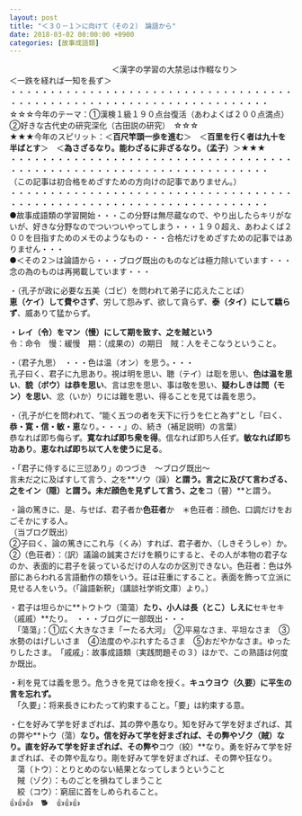 ```yaml
---
layout: post
title: "＜３０－１＞に向けて（その２）　論語から"
date: 2018-03-02 00:00:00 +0900
categories: [故事成語類]
---
```


　　　　　　　　　　　　　＜漢字の学習の大禁忌は作輟なり＞　　　　　　　　　＜一跌を経れば一知を長ず＞  
・・・・・・・・・・・・・・・・・・・・・・・・・・・・・・・・・・・・・・・・・・・・・・・・・・・・・・・・・・・・・・・・・・・・・  
☆☆☆今年のテーマ：①漢検１級１９０点台復活（あわよくば２００点満点）　②好きな古代史の研究深化（古田説の研究）　☆☆☆  
★★★今年のスピリット：＜**百尺竿頭一歩を進む**＞　＜**百里を行く者は九十を半ばとす**＞　＜**為さざるなり。能わざるに非ざるなり。（孟子）**＞★★★  
・・・・・・・・・・・・・・・・・・・・・・・・・・・・・・・・・・・・・・・・・・・・・・・・・・・・・・・・・・・・・・・・・・・・・  
（この記事は初合格をめざすための方向けの記事でありません。）  
・・・・・・・・・・・・・・・・・・・・・・・・・・・・・・・・・・・・・・・・・・・・・・・・・・・・・・・・・・・・・・・・・・・・・  
●故事成語類の学習開始・・・この分野は無尽蔵なので、やり出したらキリがないが、好きな分野なのでついついやってしまう・・・１９０超え、あわよくば２００を目指すためのメモのようなもの・・・合格だけをめざすための記事ではありません・・・  
●＜その２＞は論語から・・・ブログ既出のものなどは極力除いています・・・念の為のものは再掲載しています・・・  
  
・（孔子が政に必要な五美（ゴビ）を問われて弟子に応えたことば）  
**恵（ケイ）して費やさず**、労して怨みず、欲して貪らず、**泰（タイ）にして驕らず**、威ありて猛からず。  
  
**・レイ（令）をマン（慢）にして期を致す、之を賊という**  
令：命令　慢：緩慢　期：（成果の）の期日　賊：人をそこなうということ。  
  
・（君子九思）　・・・色は温（オン）を思う。・・・  
孔子曰く、君子に九思あり。視は明を思い、聴（テイ）は聡を思い、**色は温を思い**、**貌（ボウ）は恭を思い**、言は忠を思い、事は敬を思い、**疑わしきは問（モン）を思い**、忿（いか）りには難を思い、得ることを見ては義を思う。  
  
・（孔子が仁を問われて、“能く五つの者を天下に行うを仁と為す”とし「曰く、**恭・寛・信・敏・恵**なり。・・・」の、続き（補足説明）の言葉）  
恭なれば即ち侮らず。**寛なれば即ち衆を得**。信なれば即ち人任ず。**敏なれば即ち功あり**。**恵なれば即ち以て人を使うに足る**。  
  
・「君子に侍するに三愆あり」のつづき　～ブログ既出～  
言未だ之に及ばすして言う、之を**ソウ（躁）**と謂う。言之に及びて言わざる、之をイン（隠）と謂う。未だ顔色を見ずして言う、之を**コ（瞽）**と謂う。  
  
・論の篤きに、是、与せば、君子者か**色荘者**か　＊色荘者：顔色、口調だけをおごそかにする人。  
（当ブログ既出）  
②子曰く、論の篤きにこれ与（くみ）すれば、君子者か、（しきそうしゃ）か。  
②（色荘者）：（訳）議論の誠実さだけを頼りにすると、その人が本物の君子なのか、表面的に君子を装っているだけの人なのか区別できない。色荘者：色は外部にあらわれる言語動作の類をいう。荘は荘重にすること。表面を飾って立派に見せる人をいう。（「論語新釈」（講談社学術文庫）より。）  
  
・君子は坦らかに**トウトウ（蕩蕩）**たり、小人は長（とこ）しえに**セキセキ（戚戚）**たり。　・・・ブログに一部既出・・・  
　「蕩蕩」：①広く大きなさま「ーたる大河」　②平易なさま、平坦なさま　③水勢のはげしいさま　④法度のやぶれすたるさま　⑤おだやかなさま。ゆったりしたさま。　「戚戚」：故事成語類（実践問題その３）ほかで、この熟語は何度か既出。  
  
・利を見ては義を思う。危うきを見ては命を授く。**キュウヨウ（久要）に平生の言を忘れず。**　  
　「久要」：将来長きにわたって約束すること。「要」は約束する意。  
  
・仁を好みて学を好まざれば、其の弊や愚なり。知を好みて学を好まざれば、其の弊や**トウ（蕩）**なり。信を好みて学を好まざれば、その弊やゾク（賊）なり。直を好みて学を好まざれば、その弊や**コウ（絞）**なり。勇を好みて学を好まざれば、その弊や乱なり。剛を好みて学を好まざれば、その弊や狂なり。  
　蕩（トウ）：とりとめのない結果となってしまうということ  
　賊（ゾク）：ものごとを損ねてしまうこと  
　絞（コウ）：窮屈に首をしめられること。  
👍👍👍　🐕　👍👍👍